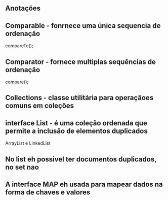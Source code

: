 ## Anotações


## Comparable - fonrnece uma única sequencia de ordenação

compareTo();

## Comparator - fornece multiplas sequências de ordenação

compare();

## Collections - classe utilitária para operaçãoes comuns em coleções

## interface List - é uma coleção ordenada que permite a inclusão de elementos duplicados

ArrayList e LinkedList

## No list eh possivel ter documentos duplicados, no set nao

## A interface MAP eh usada para mapear dados na forma de chaves e valores